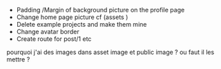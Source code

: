 - Padding /Margin of background picture on the profile page
- Change  home page picture cf (assets )
- Delete example projects and make them mine
- Change avatar border 
- Create route for post/1 etc


pourquoi j'ai des images dans asset  image et public image ? 
ou faut il les mettre ?